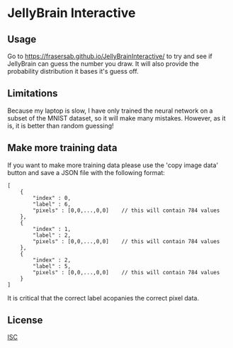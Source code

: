 # JellyBrain Interactive
## Usage
Go to https://frasersab.github.io/JellyBrainInteractive/ to try and see if JellyBrain can guess the number you draw. It will also provide the probability distribution it bases it's guess off.

## Limitations
Because my laptop is slow, I have only trained the neural network on a subset of the MNIST dataset, so it will make many mistakes. However, as it is, it is better than random guessing!

## Make more training data
If you want to make more training data please use the 'copy image data' button and save a JSON file with the following format:

```
[
    {
        "index" : 0,
        "label" : 6,
        "pixels" : [0,0,...,0,0]    // this will contain 784 values
    },
    {
        "index" : 1,
        "label" : 2,
        "pixels" : [0,0,...,0,0]    // this will contain 784 values
    },
    {
        "index" : 2,
        "label" : 5,
        "pixels" : [0,0,...,0,0]    // this will contain 784 values
    }
]
```
It is critical that the correct label acopanies the correct pixel data.

## License
[ISC](https://choosealicense.com/licenses/isc/)